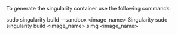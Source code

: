 To generate the singularity container use the following commands:

sudo singularity build --sandbox <image_name> Singularity
sudo singularity build <image_name>.simg <image_name>
